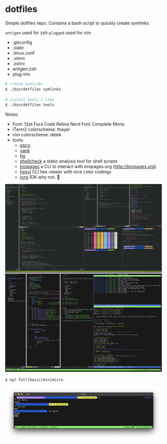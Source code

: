 dotfiles
========

Simple dotfiles repo. Contains a bash script to quickly create symlinks

`antigen` used for zsh
`plugged` used for vim

- .gitconfig
- .slate
- .tmux.conf
- .vimrc
- .zshrc
- antigen.zsh
- plug.vim

```bash
# create symlinks
$ ./bin/dotfiles symlinks

# install tools I like
$ ./bin/dotfiles tools
```

Notes:
- Font: 12pt Fura Code Retina Nerd Font Complete Mono
- iTerm2 colorscheme: thayer
- vim colorscheme: delek
- tools:
  - [peco](https://github.com/peco/peco)
  - [yank](https://github.com/mptre/yank)
  - [tig](https://github.com/jonas/tig)
  - [shellcheck](https://github.com/koalaman/shellcheck) a static analysis tool for shell scripts
  - [bropages](https://github.com/hubsmoke/bro) a CLI to interact with bropages.org (http://bropages.org)
  - [hexyl](https://github.com/sharkdp/hexyl) CLI hex viewer with nice color codings
  - [lynx](https://lynx.invisible-island.net/current/index.html) IDK why not. 🤷‍

![screenshot](https://raw.githubusercontent.com/cflynn07/dotfiles/master/Screen%20Shot%202019-11-09%20at%206.09.28%20PM.png)
![screenshot](https://raw.githubusercontent.com/cflynn07/dotfiles/master/Screen%20Shot%202019-12-07%20at%209.45.31%20PM.png)

```bash
$ npl full|basic|min|micro
```
![screenshot](https://raw.githubusercontent.com/cflynn07/dotfiles/master/Screen%20Shot%202019-12-20%20at%203.16.44%20PM.png)
